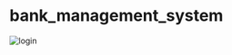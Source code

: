 # bank_management_system

![login](https://user-images.githubusercontent.com/76255370/103474122-b924eb80-4dc6-11eb-9288-34e3672fd825.png)
